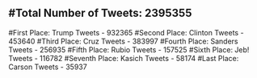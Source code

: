 #Total Number of Tweets: 2395355 
---
#First Place: Trump Tweets - 932365
#Second Place: Clinton Tweets - 453640
#Third Place: Cruz Tweets - 383997
#Fourth Place: Sanders Tweets - 256935
#Fifth Place: Rubio Tweets - 157525
#Sixth Place: Jeb! Tweets - 116782
#Seventh Place: Kasich Tweets - 58174
#Last Place: Carson Tweets - 35937
